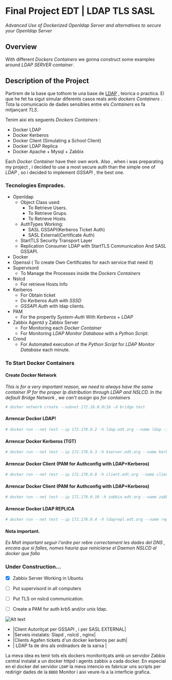 # Final Project EDT | LDAP TLS SASL
_Advanced Use of Dockerized Openldap Server and alternatives to secure your Openldap Server_

## Overview

With different _Dockers Containers_ we gonna construct some examples around _LDAP SERVER container_.

## Description of the Project

Partirem de la base que tothom te una base de [LDAP](https://es.wikipedia.org/wiki/OpenLDAP) , teorica o practica.
El que he fet ha sigut simular diferents casos reals amb _dockers Containers_ .
Tota la comunicacio de dades sensibles entre els _Containers_ es fa mitjançant _TLS_.

Tenim aixi els seguents _Dockers Containers_ :

- Docker LDAP
- Docker Kerberos
- Docker Client (Simulating a School Client)
- Docker LDAP Replica 
- Docker Apache + Mysql + Zabbix

Each _Docker Container_ have their own work. Also , when i was preparating my project , i decided to use a most secure auth than the simple one of _LDAP_ , so i decided  to implement _GSSAPI_ , the best one.

### Tecnologies Emprades.

* Openldap
  * Object Class used:
      * To Retrieve Users.
      * To Retrieve Grups.
      * To Retrieve Hosts.
  * AuthTypes Working:
     * SASL GSSAPI(Kerberos Ticket Auth)
     * SASL External(Certificate Auth)
  * StartTLS Security Transport Layer
  * Replication Consumer LDAP with StartTLS Communication And SASL GSSAPI.
* Docker 
* Openssl ( To create Own Certificates for each service that need it)
* Supervisord 
    * To Manage the Processes inside the _Dockers Containers_ 
* Nslcd 
    * For retrieve Hosts Info 
* Kerberos 
  * For Obtain ticket
  * Do _Kerberos Auth_ with _SSSD_ 
  * _GSSAPI Auth_ with ldap clients.
* PAM
  * For the propertly _System-Auth_ With _Kerberos_ + _LDAP_
* Zabbix Agentd y Zabbix Server
  * For Monitoring each _Docker Container_
  * For Monitoring  _LDAP Monitor Database_ with a _Python Script_.
* Crond
  * For Automated execution of the _Python Script_ for _LDAP Monitor Database_ each minute.

### To Start Docker Containers
#### Create Docker Network 
_This is for a very important reason, we need to always have the same container IP for the proper Ip distribution through LDAP and NSLCD.
In the default Bridge Network , we can't assign ips for containers_

 ```bash
 # docker network create --subnet 172.18.0.0/16 -d bridge test
 ```
#### Arrencar Docker LDAP! 
 ```bash
 # docker run --net test --ip 172.178.0.2 -h ldap.edt.org --name ldap -it antagme/ldap_supervisor:zabbix_pam_tls
 ```  

#### Arrencar Docker Kerberos (TGT)  
 ```bash
 # docker run --net test --ip 172.178.0.3 -h kserver.edt.org --name kerberos -it antagme/kerberos:supervisord
 ```
 
#### Arrencar Docker Client (PAM for Authconfig with LDAP+Kerberos)  
 ```bash
 # docker run --net test --ip 172.178.0.8 -h client.edt.org --name client -it antagme/client:pam_tls
 ```
 
#### Arrencar Docker Client (PAM for Authconfig with LDAP+Kerberos)  
 ```bash
 # docker run --net test --ip 172.178.0.10 -h zabbix.edt.org --name zabbix -it antagme/httpd:zabbix
 ```

#### Arrencar Docker LDAP REPLICA
 ```bash
 # docker run --net test --ip 172.178.0.4 -h ldaprepl.edt.org --name replica -it antagme/ldap_replica:latest
 ```
 
#### Nota important.
_Es Molt important seguir l'ordre per rebre correctament les dades del DNS , encara que si falles, nomes hauria que reiniciarse el Daemon NSLCD al docker que falla_

### Under Construction...

- [x] Zabbix Server Working in Ubuntu
- [ ] Put supervisord in all computers
- [ ] Put TLS on nslcd communication.
- [ ] Create a PAM for auth krb5 and/or unix ldap.

 
 ![Alt text](http://octodex.github.com/images/stormtroopocat.jpg "The Stormtroopocat")

- |Client Autoritçat per GSSAPI , i per SASL EXTERNAL|
- |Serveis instalats: Slapd , nslcd , nginx|
- |Clients Agafen tickets d'un docker kerberos per auth|
- | LDAP fa de dns als ordinadors de la xarxa |

La meva idea es tenir tots els dockers monitoritçats amb un servidor Zabbix central instalat a un docker httpd i agents zabbix a cada docker. En especial en el docker del servidor `LDAP` la meva intencio es fabricar uns scripts per redirigir dades de la `BBDD`
Monitor i aixi veure-ls a la interficie grafica.
